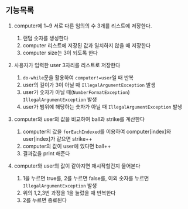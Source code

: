 ## 기능목록
1. computer에 1~9 서로 다른 임의의 수 3개를 리스트에 저장한다.
   1. 랜덤 숫자를 생성한다
   2. computer 리스트에 저장된 값과 일치하지 않을 때 저장한다
   3. computer size는 3이 되도록 한다

2. 사용자가 입력한 user 3자리를 리스트로 저장한다
    1. `do-while`문을 활용하여 `computer!=user`일 때 반복
    2. user의 길이가 3이 아닐 때 `IllegalArgumentException` 발생
    3. user가 숫자가 아닐 때(`NumberFormatException`) `IllegalArgumentException` 발생
   4. user가 범위에 해당하는 숫자가 아닐 때 `IllegalArgumentException` 발생

3. computer와 user의 값을 비교하여 ball과 strike를 계산한다
    1. computer의 값을 `forEachIndexed`를 이용하여 computer[index]와 user[index]가 같으면 strike++
   2. computer의 값이 user에 있다면 ball++
   3. 결과값을 print 해준다

4. computer와 user의 값이 같아지면 재시작할건지 물어본다
    1. 1을 누르면 true를, 2를 누르면 false를, 이외 숫자를 누르면 `IllegalArgumentException` 발생
   2. 위의 1,2,3번 과정을 1을 눌렀을 때 반복한다
   3. 2를 누르면 종료된다